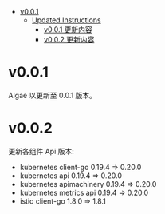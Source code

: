 - [v0.0.1](#v11800)
  - [Updated Instructions](#updated-instructions)
    - [v0.0.1 更新内容](#v001-更新内容)
    - [v0.0.2 更新内容](#v002-更新内容)

# v0.0.1

Algae 以更新至 0.0.1 版本。

# v0.0.2

更新各组件 Api 版本:
  * kubernetes client-go    0.19.4 => 0.20.0
  * kubernetes api          0.19.4 => 0.20.0
  * kubernetes apimachinery 0.19.4 => 0.20.0
  * kubernetes metrics api  0.19.4 => 0.20.0
  * istio client-go         1.8.0 => 1.8.1

